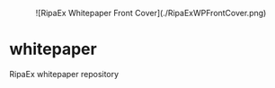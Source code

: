 <p align="center">
    ![RipaEx Whitepaper Front Cover](./RipaExWPFrontCover.png)
</p>

# whitepaper
RipaEx whitepaper repository
